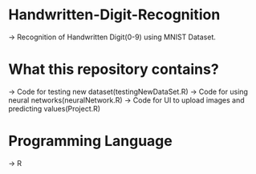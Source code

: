 # Handwritten-Digit-Recognition
-> Recognition of Handwritten Digit(0-9) using MNIST Dataset.

# What this repository contains?
-> Code for testing new dataset(testingNewDataSet.R)
-> Code for using neural networks(neuralNetwork.R)
-> Code for UI to upload images and predicting values(Project.R)

# Programming Language
-> R
